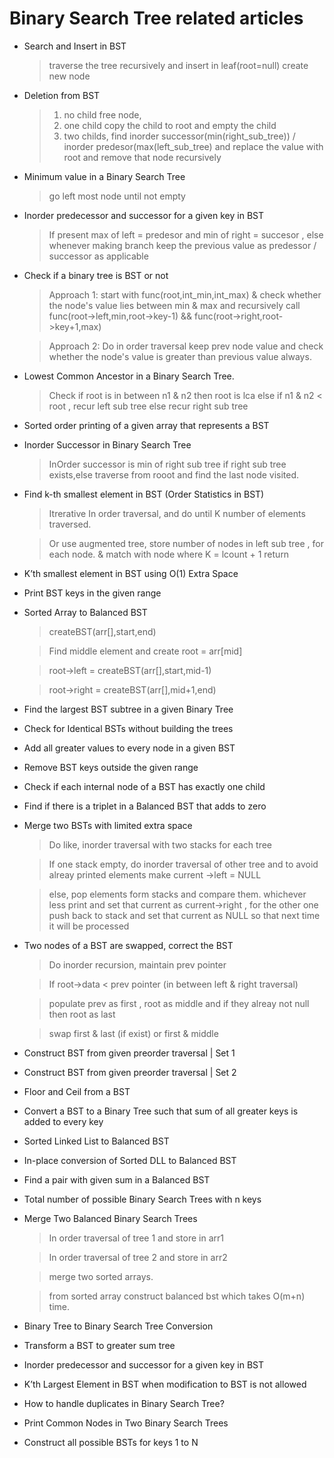 Binary Search Tree related articles
===================================
    
* Search and Insert in BST

    > traverse the tree recursively and insert in leaf(root=null) create new node
    
* Deletion from BST

    > 1. no child free node,
    > 2. one child copy the child to root and empty the child 
    > 3. two childs, find inorder successor(min(right_sub_tree)) / inorder predesor(max(left_sub_tree) and replace the value with root
    and remove that node recursively
    
* Minimum value in a Binary Search Tree

    > go left most node until not empty
    
* Inorder predecessor and successor for a given key in BST

    > If present max of left = predesor and min of right = succesor , else whenever making branch keep the previous value as predessor
    / successor as applicable
    
* Check if a binary tree is BST or not

    >  Approach 1: start with func(root,int_min,int_max) & check whether the node's value lies between min & max and recursively call
    func(root->left,min,root->key-1) && func(root->right,root->key+1,max)
    
    > Approach 2: Do in order traversal keep prev node value and check whether the node's value is greater than previous value always. 

* Lowest Common Ancestor in a Binary Search Tree.

    > Check if root is in between n1 & n2 then root is lca else if n1 & n2 < root , recur left sub tree else recur right sub tree

* Sorted order printing of a given array that represents a BST

* Inorder Successor in Binary Search Tree

    > InOrder successor is min of right sub tree if right sub tree exists,else traverse from rooot and find the last node visited.

* Find k-th smallest element in BST (Order Statistics in BST)

    > Itrerative In order traversal, and do until K number of elements traversed.
    
    > Or use augmented tree, store number of nodes in left sub tree , for each node. & match with node where K = lcount + 1 return

* K’th smallest element in BST using O(1) Extra Space

* Print BST keys in the given range

* Sorted Array to Balanced BST

    > createBST(arr[],start,end)
    
    > Find middle element and create root = arr[mid]
    
    > root->left = createBST(arr[],start,mid-1)
    
    > root->right = createBST(arr[],mid+1,end)

* Find the largest BST subtree in a given Binary Tree

* Check for Identical BSTs without building the trees

* Add all greater values to every node in a given BST

* Remove BST keys outside the given range

* Check if each internal node of a BST has exactly one child

* Find if there is a triplet in a Balanced BST that adds to zero

* Merge two BSTs with limited extra space

    > Do like, inorder traversal with two stacks for each tree

    > If one stack empty, do inorder traversal of other tree and to avoid alreay printed elements make current ->left = NULL

    > else, pop elements form stacks and compare them. whichever less print and set that current as current->right , for the other one
    push back to stack and set that current as NULL so that next time it will be processed


* Two nodes of a BST are swapped, correct the BST

    > Do inorder recursion, maintain prev pointer
 
    > If root->data < prev pointer (in between left & right traversal)
 
    > populate prev as first , root as middle and if they alreay not null then root as last
 
    > swap first & last (if exist) or first & middle

* Construct BST from given preorder traversal | Set 1

* Construct BST from given preorder traversal | Set 2

* Floor and Ceil from a BST

* Convert a BST to a Binary Tree such that sum of all greater keys is added to every key

* Sorted Linked List to Balanced BST

* In-place conversion of Sorted DLL to Balanced BST

* Find a pair with given sum in a Balanced BST

* Total number of possible Binary Search Trees with n keys

* Merge Two Balanced Binary Search Trees

    > In order traversal of tree 1 and store in arr1

    > In order traversal of tree 2 and store in arr2

    > merge two sorted arrays.

    > from sorted array construct balanced bst which takes O(m+n) time.

* Binary Tree to Binary Search Tree Conversion

* Transform a BST to greater sum tree

* Inorder predecessor and successor for a given key in BST

* K’th Largest Element in BST when modification to BST is not allowed

* How to handle duplicates in Binary Search Tree?

* Print Common Nodes in Two Binary Search Trees

* Construct all possible BSTs for keys 1 to N
